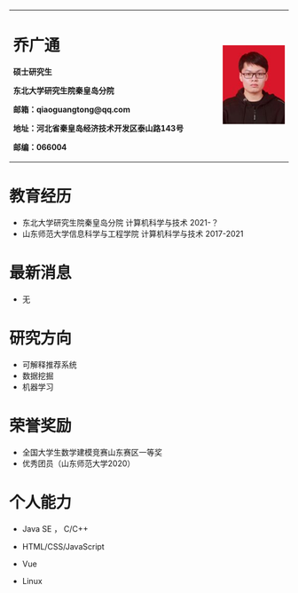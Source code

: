 <table border="0">
  <tr>
    <td width="75%">
      <h1>乔广通</h1>
      <p><b>硕士研究生</b></p>
      <p><b>东北大学研究生院秦皇岛分院</b></p>
      <p><b>邮箱：qiaoguangtong@qq.com</b></p>
      <p><b>地址：河北省秦皇岛经济技术开发区泰山路143号</b></p>
      <p><b>邮编：066004</b></p>
    </td>
    <td width="25%">
      <img src="/image.jpg" width="100%">   
    </td>
  </tr>
</table>


# 教育经历

- 东北大学研究生院秦皇岛分院	                 计算机科学与技术                                2021-？
- 山东师范大学信息科学与工程学院             计算机科学与技术                                2017-2021

# 最新消息

- 无

# 研究方向

- 可解释推荐系统
- 数据挖掘
- 机器学习

# 荣誉奖励

- 全国大学生数学建模竞赛山东赛区一等奖
- 优秀团员（山东师范大学2020）

# 个人能力

- Java SE ， C/C++
- HTML/CSS/JavaScript

- Vue
- Linux
